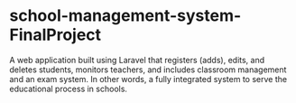 # school-management-system-FinalProject
A web application built using Laravel that registers (adds), edits, and deletes students, monitors teachers, and includes classroom management and an exam system. In other words, a fully integrated system to serve the educational process in schools.
